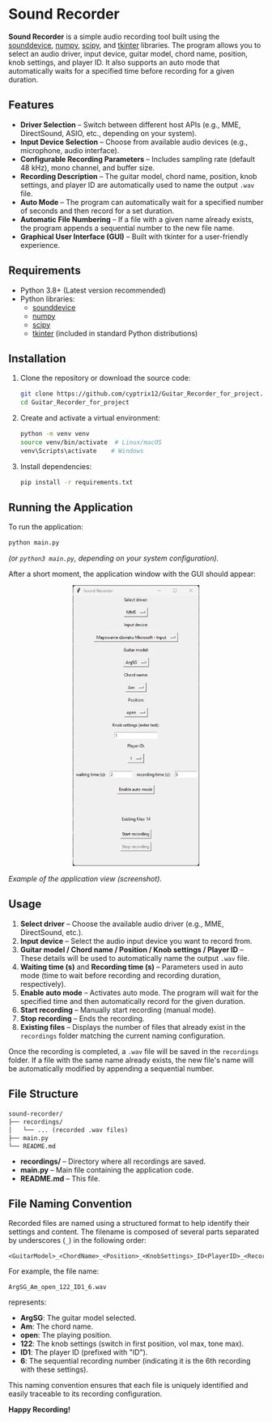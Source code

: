 # Sound Recorder

**Sound Recorder** is a simple audio recording tool built using the [sounddevice](https://python-sounddevice.readthedocs.io/), [numpy](https://numpy.org/), [scipy](https://scipy.org/), and [tkinter](https://docs.python.org/3/library/tkinter.html) libraries. The program allows you to select an audio driver, input device, guitar model, chord name, position, knob settings, and player ID. It also supports an auto mode that automatically waits for a specified time before recording for a given duration.

## Features

- **Driver Selection** – Switch between different host APIs (e.g., MME, DirectSound, ASIO, etc., depending on your system).
- **Input Device Selection** – Choose from available audio devices (e.g., microphone, audio interface).
- **Configurable Recording Parameters** – Includes sampling rate (default 48 kHz), mono channel, and buffer size.
- **Recording Description** – The guitar model, chord name, position, knob settings, and player ID are automatically used to name the output `.wav` file.
- **Auto Mode** – The program can automatically wait for a specified number of seconds and then record for a set duration.
- **Automatic File Numbering** – If a file with a given name already exists, the program appends a sequential number to the new file name.
- **Graphical User Interface (GUI)** – Built with tkinter for a user-friendly experience.

## Requirements

- Python 3.8+ (Latest version recommended)
- Python libraries:
  - [sounddevice](https://pypi.org/project/sounddevice/)
  - [numpy](https://pypi.org/project/numpy/)
  - [scipy](https://pypi.org/project/scipy/)
  - [tkinter](https://docs.python.org/3/library/tkinter.html) (included in standard Python distributions)

## Installation

1. Clone the repository or download the source code:
   ```bash
   git clone https://github.com/cyptrix12/Guitar_Recorder_for_project.git
   cd Guitar_Recorder_for_project
   ```
2. Create and activate a virtual environment:
   ```bash
   python -m venv venv
   source venv/bin/activate  # Linux/macOS
   venv\Scripts\activate    # Windows
   ```
3. Install dependencies:
   ```bash
   pip install -r requirements.txt
   ```

## Running the Application

To run the application:
```bash
python main.py
```
*(or `python3 main.py`, depending on your system configuration).*

After a short moment, the application window with the GUI should appear:

<p align="center">
  <img src="Screenshot.png" alt="Sound Recorder GUI" width="250">
</p>

*Example of the application view (screenshot).*

## Usage

1. **Select driver** – Choose the available audio driver (e.g., MME, DirectSound, etc.).
2. **Input device** – Select the audio input device you want to record from.
3. **Guitar model / Chord name / Position / Knob settings / Player ID** – These details will be used to automatically name the output `.wav` file.
4. **Waiting time (s)** and **Recording time (s)** – Parameters used in auto mode (time to wait before recording and recording duration, respectively).
5. **Enable auto mode** – Activates auto mode. The program will wait for the specified time and then automatically record for the given duration.
6. **Start recording** – Manually start recording (manual mode).
7. **Stop recording** – Ends the recording.
8. **Existing files** – Displays the number of files that already exist in the `recordings` folder matching the current naming configuration.

Once the recording is completed, a `.wav` file will be saved in the `recordings` folder. If a file with the same name already exists, the new file's name will be automatically modified by appending a sequential number.

## File Structure

```
sound-recorder/
├── recordings/
│   └── ... (recorded .wav files)
├── main.py
└── README.md
```

- **recordings/** – Directory where all recordings are saved.
- **main.py** – Main file containing the application code.
- **README.md** – This file.


## File Naming Convention

Recorded files are named using a structured format to help identify their settings and content. The filename is composed of several parts separated by underscores (`_`) in the following order:

```
<GuitarModel>_<ChordName>_<Position>_<KnobSettings>_ID<PlayerID>_<RecordingNumber>.wav
```

For example, the file name:
```
ArgSG_Am_open_122_ID1_6.wav
```
represents:
- **ArgSG**: The guitar model selected.
- **Am**: The chord name.
- **open**: The playing position.
- **122**: The knob settings (switch in first position, vol max, tone max).
- **ID1**: The player ID (prefixed with "ID").
- **6**: The sequential recording number (indicating it is the 6th recording with these settings).

This naming convention ensures that each file is uniquely identified and easily traceable to its recording configuration.


**Happy Recording!**
